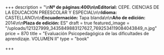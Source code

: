 +++
description = "\n**Nº de páginas:**400\n\n**Editorial:** CEPE. CIENCIAS DE LA EDUCACION PREESCOLAR Y ESPECIAL\n\n**Idioma:** CASTELLANO\n\n**Encuadernación:** Tapa blanda\n\n**Año de edición:** 2014\n\n**Plaza de edición:** ES"
draft = true
featured_image = "/uploads/121327999_3435849883127627_7692534119084043849_n.jpg"
price = 870
title = "Evaluación Psicopedagógica de las dificultades de aprendizaje.  VOLUMEN II"
type = "book"

+++
